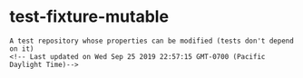 # test-fixture-mutable
    A test repository whose properties can be modified (tests don't depend on it)
    <!-- Last updated on Wed Sep 25 2019 22:57:15 GMT-0700 (Pacific Daylight Time)-->